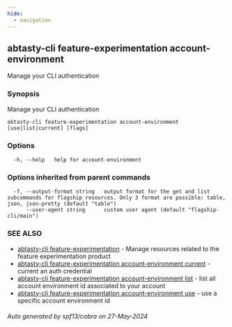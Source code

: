 ```yaml
---
hide:
  - navigation
---
```

## abtasty-cli feature-experimentation account-environment

Manage your CLI authentication

### Synopsis

Manage your CLI authentication

```
abtasty-cli feature-experimentation account-environment [use|list|current] [flags]
```

### Options

```
  -h, --help   help for account-environment
```

### Options inherited from parent commands

```
  -f, --output-format string   output format for the get and list subcommands for flagship resources. Only 3 format are possible: table, json, json-pretty (default "table")
      --user-agent string      custom user agent (default "flagship-cli/main")
```

### SEE ALSO

* [abtasty-cli feature-experimentation](abtasty-cli_feature-experimentation.md)	 - Manage resources related to the feature experimentation product
* [abtasty-cli feature-experimentation account-environment current](abtasty-cli_feature-experimentation_account-environment_current.md)	 - current an auth credential
* [abtasty-cli feature-experimentation account-environment list](abtasty-cli_feature-experimentation_account-environment_list.md)	 - list all account environment id associated to your account
* [abtasty-cli feature-experimentation account-environment use](abtasty-cli_feature-experimentation_account-environment_use.md)	 - use a specific account environment id

###### Auto generated by spf13/cobra on 27-May-2024
